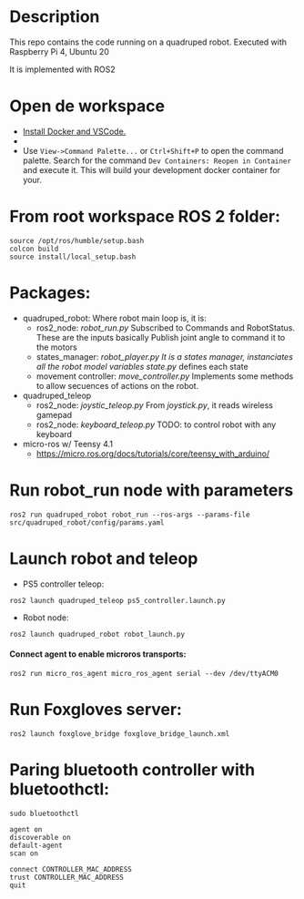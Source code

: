 # Description

This repo contains the code running on a quadruped robot.
Executed with Raspberry Pi 4, Ubuntu 20

It is implemented with ROS2

# Open de workspace

* [Install Docker and VSCode.](https://docs.ros.org/en/humble/How-To-Guides/Setup-ROS-2-with-VSCode-and-Docker-Container.html)
* 
* Use `View->Command Palette...` or `Ctrl+Shift+P` to open the command palette. Search for the command `Dev Containers: Reopen in Container` and execute it. This will build your development docker container for your. 

# From root workspace ROS 2 folder:

```
source /opt/ros/humble/setup.bash
colcon build
source install/local_setup.bash
```

# Packages:

* quadruped_robot: Where robot main loop is, it is:
  * ros2_node: _robot_run.py_
    Subscribed to Commands and RobotStatus. These are the inputs basically
    Publish joint angle to command it to the motors
  * states_manager: _robot_player.py
    It is a states manager, instanciates all the robot model variables
    state.py_ defines each state
  * movement controller: _move_controller.py_
    Implements some methods to allow secuences of actions on the robot.
* quadruped_teleop
  * ros2_node: _joystic_teleop.py_
    From _joystick.py_, it reads wireless gamepad
  * ros2_node: _keyboard_teleop.py_
    TODO: to control robot with any keyboard
* micro-ros w/ Teensy 4.1
  * https://micro.ros.org/docs/tutorials/core/teensy_with_arduino/


# Run robot_run node with parameters

```
ros2 run quadruped_robot robot_run --ros-args --params-file src/quadruped_robot/config/params.yaml
```

# Launch robot and teleop

* PS5 controller teleop:
```
ros2 launch quadruped_teleop ps5_controller.launch.py
```
* Robot node: 
```
ros2 launch quadruped_robot robot_launch.py
```


#### Connect agent to enable microros transports:

```
ros2 run micro_ros_agent micro_ros_agent serial --dev /dev/ttyACM0
```

# Run Foxgloves server:

```
ros2 launch foxglove_bridge foxglove_bridge_launch.xml
```

# Paring bluetooth controller with bluetoothctl:
```
sudo bluetoothctl

agent on
discoverable on
default-agent
scan on

connect CONTROLLER_MAC_ADDRESS
trust CONTROLLER_MAC_ADDRESS
quit
```
